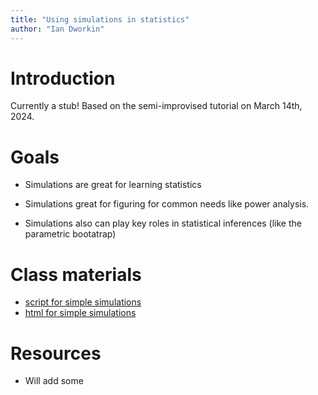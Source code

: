 ```yaml
---
title: "Using simulations in statistics"
author: "Ian Dworkin"
---
```


Introduction
============

Currently a stub! Based on the semi-improvised tutorial on March 14th, 2024.

Goals 
===================

- Simulations are great for learning statistics

- Simulations great for figuring for common needs like power analysis.

- Simulations also can play key roles in statistical inferences (like the parametric bootatrap)


Class materials
===============

-   [script for simple simulations](../lectures/TeachingSimulationsBasics.Rmd)
-   [html for simple simulations](../docs/lectures/TeachingSimulationsBasics.html)

Resources
=========
-   Will add some
